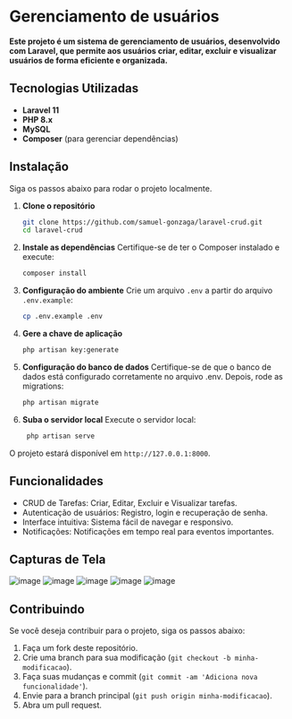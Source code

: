# Gerenciamento de usuários

**Este projeto é um sistema de gerenciamento de usuários, desenvolvido com Laravel, que permite aos usuários criar, editar, excluir e visualizar usuários de forma eficiente e organizada.**

## Tecnologias Utilizadas

- **Laravel 11**
- **PHP 8.x**
- **MySQL**
- **Composer** (para gerenciar dependências)

## Instalação

Siga os passos abaixo para rodar o projeto localmente.

1. **Clone o repositório**
   ```bash
   git clone https://github.com/samuel-gonzaga/laravel-crud.git
   cd laravel-crud
   ```

2. **Instale as dependências** Certifique-se de ter o Composer instalado e execute:
   ```bash
   composer install
   ```

3. **Configuração do ambiente** Crie um arquivo `.env` a partir do arquivo `.env.example`:
   ```bash
   cp .env.example .env
   ```

4. **Gere a chave de aplicação**
   ```bash
   php artisan key:generate
   ```

5. **Configuração do banco de dados** Certifique-se de que o banco de dados está configurado corretamente no arquivo .env. Depois, rode as migrations:
   ```bash
   php artisan migrate
   ```

6. **Suba o servidor local** Execute o servidor local:
   ```bash
    php artisan serve
   ```

O projeto estará disponível em `http://127.0.0.1:8000`.

## Funcionalidades
- CRUD de Tarefas: Criar, Editar, Excluir e Visualizar tarefas.
- Autenticação de usuários: Registro, login e recuperação de senha.
- Interface intuitiva: Sistema fácil de navegar e responsivo.
- Notificações: Notificações em tempo real para eventos importantes.

## Capturas de Tela
![image](https://github.com/user-attachments/assets/7e4f613b-b014-449c-8880-5f543a54e53d)
![image](https://github.com/user-attachments/assets/15cf7438-8bdb-450f-97a2-1849669762b7)
![image](https://github.com/user-attachments/assets/a33ab79e-7c6e-427b-b413-e00543f3d58e)
![image](https://github.com/user-attachments/assets/6ee74842-7556-4db1-b8f1-453092e34834)
![image](https://github.com/user-attachments/assets/d3c81995-b7f0-4961-8117-10461608bc18)

## Contribuindo
Se você deseja contribuir para o projeto, siga os passos abaixo:
1. Faça um fork deste repositório.
2. Crie uma branch para sua modificação (`git checkout -b minha-modificacao`).
3. Faça suas mudanças e commit (`git commit -am 'Adiciona nova funcionalidade'`).
4. Envie para a branch principal (`git push origin minha-modificacao`).
5. Abra um pull request.

